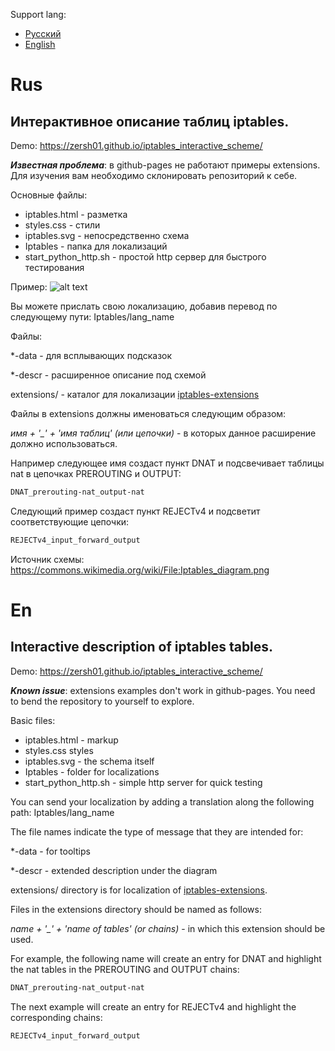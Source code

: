 Support lang:
- [Русский](#Rus)
- [English](#En)

# Rus 
## Интерактивное описание таблиц iptables.

Demo: https://zersh01.github.io/iptables_interactive_scheme/

***Известная проблема***: в github-pages не работают примеры extensions. 
Для изучения вам необходимо склонировать репозиторий к себе.

Основные файлы:

- iptables.html - разметка
- styles.css - стили
- iptables.svg - непосредственно схема
- Iptables - папка для локализаций
- start_python_http.sh - простой http сервер для быстрого тестирования

Пример:
![alt text](https://github.com/zersh01/iptables_interactive_scheme/raw/main/iptables_example.gif "iptables")


Вы можете прислать свою локализацию, добавив  перевод по следующему пути: Iptables/lang_name

Файлы: 

*-data - для всплывающих подсказок

*-descr - расширенное описание под схемой

extensions/ - каталог для локализации [iptables-extensions](https://ipset.netfilter.org/iptables-extensions.man.html)

Файлы в extensions должны именоваться следующим образом: 

*имя  + '_' + 'имя таблиц' (или цепочки)*  - в которых данное расширение должно использоваться.

Например следующее имя создаст пункт DNAT и подсвечивает таблицы nat в цепочках PREROUTING и OUTPUT:

```bash 
DNAT_prerouting-nat_output-nat
```
Следующий пример создаст пункт REJECTv4 и подсветит соответствующие цепочки:

```bash 
REJECTv4_input_forward_output
```

Источник схемы: https://commons.wikimedia.org/wiki/File:Iptables_diagram.png

# En

## Interactive description of iptables tables.

Demo: https://zersh01.github.io/iptables_interactive_scheme/

***Known issue***: extensions examples don't work in github-pages. 
You need to bend the repository to yourself to explore.


Basic files:

- iptables.html - markup
- styles.css styles
- iptables.svg - the schema itself
- Iptables - folder for localizations
- start_python_http.sh - simple http server for quick testing

You can send your localization by adding a translation along the following path: Iptables/lang_name

The file names indicate the type of message that they are intended for:

*-data - for tooltips

*-descr - extended description under the diagram

extensions/ directory is for localization of [iptables-extensions](https://ipset.netfilter.org/iptables-extensions.man.html).

Files in the extensions directory should be named as follows:

*name + '_' + 'name of tables' (or chains)* - in which this extension should be used.

For example, the following name will create an entry for DNAT and highlight the nat tables in the PREROUTING and OUTPUT chains:
```bash
DNAT_prerouting-nat_output-nat
```
The next example will create an entry for REJECTv4 and highlight the corresponding chains:
```bash
REJECTv4_input_forward_output
```
